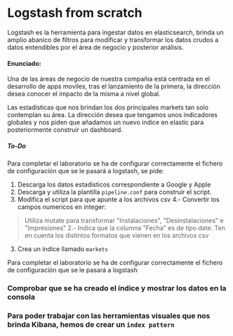 # Logstash from scratch

Logstash es la herramienta para ingestar datos en elasticsearch, brinda un amplio abanico de filtros para modificar y transformar los datos crudos a datos entendibles por el área de negocio y posterior análisis.

#### Enunciado:

Una de las áreas de negocio de nuestra compañia está centrada en el desarrollo de apps moviles, tras el lanzamiento de la primera, la dirección desea conocer el impacto de la misma a nivel global.

Las estadísticas que nos brindan los dos principales markets tan solo contemplan su área. La dirección desea que tengamos unos indicadores globales y nos piden que añadamos un nuevo índice en elastic para posteriormente construir un dashboard.

##### To-Do
Para completar el laboratorio se ha de configurar correctamente el fichero de configuración que se le pasará a logstash, se pide:

1. Descarga los datos estadisticos correspondiente a Google y Apple
2. Descarga y utiliza la plantilla `pipeline.conf` para construir el script. 
3. Modifica el script para que apunte a los archivos csv
4.- Convertir los campos numericos en integer:
>Utiliza mutate para transformar "Instalaciones", "Desinstalaciones" e "Impresiones"
2.- Indica que la columna "Fecha" es de tipo date.
>Ten en cuenta los distintos formatos que vienen en los archivos csv
3. Crea un índice llamado `markets`

Para completar el laboratorio se ha de configurar correctamente el fichero de configuración que se le pasará a logstash 

### Comprobar que se ha creado el índice y mostrar los datos en la consola 

### Para poder trabajar con las herramientas visuales que nos brinda Kibana, hemos de crear un `index pattern`

